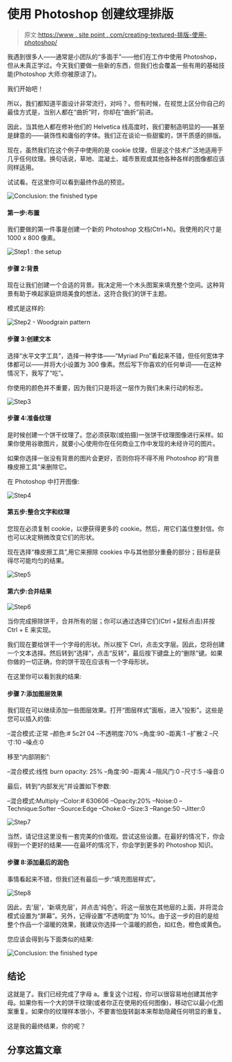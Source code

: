 # 使用 Photoshop 创建纹理排版

> 原文:[https://www . site point . com/creating-textured-排版-使用-photoshop/](https://www.sitepoint.com/creating-textured-typography-using-photoshop/)

我遇到很多人——通常是小团队的“多面手”——他们在工作中使用 Photoshop，但从未真正学过。今天我们要做一些新的东西，但我们也会覆盖一些有用的基础技能(Photoshop 大师:你被原谅了)。

我们开始吧！

所以，我们都知道平面设计非常流行，对吗？。但有时候，在视觉上区分你自己的最佳方式是，当别人都在“曲折”时，你却在“曲折”前进。

因此，当其他人都在修补他们的 Helvetica 线高度时，我们要制造明显的——甚至是肆意的——装饰性和庸俗的字体。我们正在谈论一些甜蜜的，饼干质感的排版。

现在，虽然我们在这个例子中使用的是 cookie 纹理，但是这个技术广泛地适用于几乎任何纹理。换句话说，草地、混凝土、城市景观或其他各种各样的图像都应该同样适用。

试试看。在这里你可以看到最终作品的预览。

![Conclusion: the finished type](../Images/a6240ec7ac06c41e44f6c5599da494e4.png)

#### 第一步:布置

我们要做的第一件事是创建一个新的 Photoshop 文档(Ctrl+N)。我使用的尺寸是 1000 x 800 像素。

![Step1 : the setup](../Images/bc602084b06a02bc706fd3edf6da1f4b.png)

#### 步骤 2:背景

现在让我们创建一个合适的背景。我决定用一个木头图案来填充整个空间。这种背景有助于唤起家庭烘焙美食的想法，这符合我们的饼干主题。

模式是这样的:

![Step2 - Woodgrain pattern](../Images/8d7a977a50925d26277e17530709641a.png)

#### 步骤 3:创建文本

选择“水平文字工具”，选择一种字体——“Myriad Pro”看起来不错，但任何宽体字体都可以——并将大小设置为 300 像素。然后写下你喜欢的任何单词——在这种情况下，我写了“吃”。

你使用的颜色并不重要，因为我们只是将这一层作为我们未来行动的标志。

![Step3](../Images/c41b45e0654d2317ddeb60024f6b67bb.png)

#### 步骤 4:准备纹理

是时候创建一个饼干纹理了。您必须获取(或拍摄)一张饼干纹理图像进行采样。如果你使用谷歌图片，就要小心使用你在任何商业工作中发现的未经许可的图片。

如果你选择一张没有背景的图片会更好，否则你将不得不用 Photoshop 的“背景橡皮擦工具”来删除它。

在 Photoshop 中打开图像:

![Step4](../Images/8ea80d7e2e9149b1b3b434f86662186b.png)

#### 第五步:整合文字和纹理

您现在必须复制 cookie，以便获得更多的 cookie。然后，用它们盖住整封信。你也可以决定稍微改变它们的形状。

现在选择“橡皮擦工具”,用它来擦除 cookies 中与其他部分重叠的部分；目标是获得尽可能均匀的结果。

![Step5](../Images/d98ad857e88ba7eee7868ac43c8a3132.png)

#### 第六步:合并结果

![Step6](../Images/c02a612d49d9cfbde23a5dd863f0e69e.png)

当你完成擦除饼干，合并所有的层；你可以通过选择它们(Ctrl +鼠标点击)并按 Ctrl + E 来实现。

我们现在要给饼干一个字母的形状。所以按下 Ctrl，点击文字层。因此，您将创建一个文本选择。然后转到“选择”，点击“反转”，最后按下键盘上的“删除”键。如果你做的一切正确，你的饼干现在应该有一个字母形状。

在这里你可以看到我的结果:

#### 步骤 7:添加图层效果

我们现在可以继续添加一些图层效果。打开“图层样式”面板，进入“投影”。这些是您可以插入的值:

–混合模式:正常
–颜色:# 5c2f 04
–不透明度:70%
–角度:90
–距离:1
–扩散:2
–尺寸:10
–噪点:0

移至“内部阴影”:

–混合模式:线性 burn opacity: 25%
–角度:90
–距离:4
–阻风门:0
–尺寸:5
–噪音:0

最后，转到“内部发光”并设置如下参数:

–混合模式:Multiply
–Color:# 630606
–Opacity:20%
–Noise:0
–Technique:Softer
–Source:Edge
–Choke:0
–Size:3
–Range:50
–Jitter:0

![Step7](../Images/eddb8c8989d788fc83ebc7dc24b8c549.png)

当然，请记住这里没有一套完美的价值观。尝试这些设置。在最好的情况下，你会得到一个更好的结果——在最坏的情况下，你会学到更多的 Photoshop 知识。

#### 步骤 8:添加最后的润色

事情看起来不错，但我们还有最后一步:“填充图层样式”。

![Step8](../Images/2ee21e773bb5db83641cbf41e47e583f.png)

因此，去'层'，'新填充层'，并点击'纯色'。将这一层放在其他层的上面，并将混合模式设置为“屏幕”。另外，记得设置“不透明度”为 10%。由于这一步的目的是给整个作品一个温暖的效果，我建议你选择一个温暖的颜色，如红色，橙色或黄色。

您应该会得到与下面类似的结果:

![Conclusion: the finished type](../Images/a6240ec7ac06c41e44f6c5599da494e4.png)

## 结论

这就是了。我们已经完成了字母 a。重复这个过程，你可以很容易地创建其他字母。如果你有一个大的饼干纹理(或者你正在使用的任何图像)，移动它以最小化图案重复。如果你的纹理样本很小，不要害怕旋转副本来帮助隐藏任何明显的重复。

这是我的最终结果，你的呢？

## 分享这篇文章